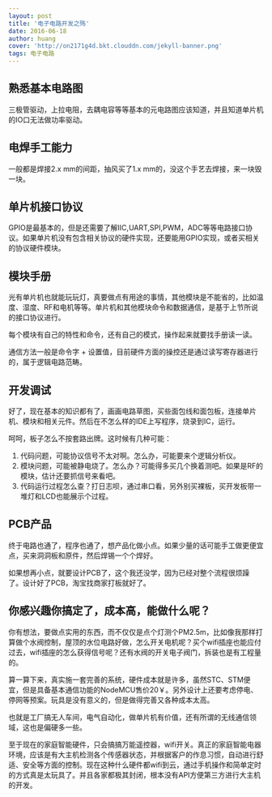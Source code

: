 ```yaml
---
layout: post
title: '电子电路开发之殇'
date: 2016-06-18
author: huang
cover: 'http://on2171g4d.bkt.clouddn.com/jekyll-banner.png'
tags: 电子电路
---
```


## 熟悉基本电路图
三极管驱动，上拉电阻，去耦电容等等基本的元电路图应该知道，并且知道单片机的IO口无法做功率驱动。

## 电焊手工能力
一般都是焊接2.x mm的间距，抽风买了1.x mm的，没这个手艺去焊接，来一块毁一块。

## 单片机接口协议
GPIO是最基本的，但是还需要了解IIC,UART,SPI,PWM，ADC等等电路接口协议。如果单片机没有包含相关协议的硬件实现，还要能用GPIO实现，或者买相关的协议硬件模块。

## 模块手册
光有单片机也就能玩玩灯，真要做点有用途的事情，其他模块是不能省的，比如温度、湿度、RF和电机等等。单片机和其他模块命令和数据通信，是基于上节所说的接口协议进行。

每个模块有自己的特性和命令，还有自己的模式，操作起来就要找手册读一读。

通信方法一般是命令字 + 设置值，目前硬件方面的操控还是通过读写寄存器进行的，属于逻辑电路范畴。

## 开发调试
好了，现在基本的知识都有了，画画电路草图，买些面包线和面包板，连接单片机、模块和相关元件。然后在不怎么样的IDE上写程序，烧录到IC，运行。

呵呵，板子怎么不按套路出牌。这时候有几种可能：

1. 代码问题，可能协议信号不太对啊。怎么办，可能要来个逻辑分析仪。
1. 模块问题，可能被静电烧了。怎么办？可能得多买几个换着测吧。如果是RF的模块，估计还要抓信号来看吧。
1. 代码运行过程怎么查？打日志呗，通过串口看，另外别买裸板，买开发板带一堆灯和LCD也能展示个过程。

## PCB产品
终于电路也通了，程序也通了，想产品化做小点。如果少量的话可能手工做更便宜点，买来洞洞板和原件，然后焊锡一个个焊好。

如果想再小点，就要设计PCB了，这个我还没学，因为已经对整个流程很烦躁了。设计好了PCB，淘宝找商家打板就好了。

## 你感兴趣你搞定了，成本高，能做什么呢？
你有想法，要做点实用的东西，而不仅仅是点个灯测个PM2.5m，比如像我那样打算做个水阀控制，屋顶的水位电路好做，怎么开关电机呢？买个wifi插座也能应付过去，wifi插座的怎么获得信号呢？还有水阀的开关电子阀门，拆装也是有工程量的。

算一算下来，真实施一套完善的系统，硬件成本就是许多，虽然STC、STM便宜，但是具备基本通信功能的NodeMCU售价20￥。另外设计上还要考虑停电、停网等预案。玩具是没有意义的，但是做得完善又各种成本太高。

也就是工厂搞无人车间，电气自动化，做单片机有价值，还有所谓的无线通信领域，这也是偏硬多一些。

至于现在的家庭智能硬件，只会搞搞万能遥控器，wifi开关。真正的家庭智能电器环境，应该是有大主机检测各个传感器状态，并根据客户的作息习惯，自动进行舒适、安全等方面的控制。现在这种什么硬件都wifi到云，通过手机操作和简单定时的方式真是太玩具了。并且各家都极其封闭，根本没有API方便第三方进行大主机的开发。

